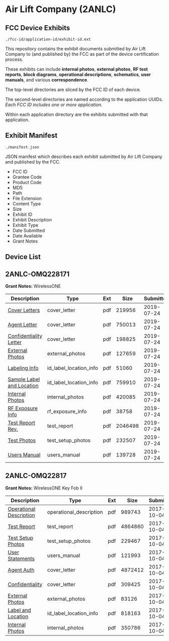 # Air Lift Company (2ANLC)
## FCC Device Exhibits

```
./fcc-id/application-id/exhibit-id.ext
```

This repository contains the exhibit documents submitted by Air Lift Company to (and published by) the FCC as part of the device certification process.

These exhibits can include **internal photos**, **external photos**, **RF test reports**, **block diagrams**, **operational descriptions**, **schematics**, **user manuals**, and various **correspondence**.

The top-level directories are sliced by the FCC ID of each device.

The second-level directories are named according to the application UUIDs. *Each FCC ID includes one or more application.*

Within each application directory are the exhibits submitted with that application. 

## Exhibit Manifest

```
./manifest.json
```

JSON manifest which describes each exhibit submitted by Air Lift Company and published by the FCC.

- FCC ID
- Grantee Code
- Product Code
- MD5
- Path
- File Extension
- Content Type
- Size
- Exhibit ID
- Exhibit Description
- Exhibit Type
- Date Submitted
- Date Available
- Grant Notes

## Device List
## 2ANLC-OMQ228171
**Grant Notes:** WirelessONE

| Description | Type | Ext | Size | Submitted | Available |
| ----------- | ---- | --- | ---- | --------- | --------- |
| [Cover Letters](2ANLC-OMQ228171/5cf7bebdf42a6d76595c10d65320b5ac/4370295.pdf) | cover_letter | pdf | 219956 | 2019-07-24 | 2019-07-24 |
| [Agent Letter](2ANLC-OMQ228171/5cf7bebdf42a6d76595c10d65320b5ac/4370297.pdf) | cover_letter | pdf | 750013 | 2019-07-24 | 2019-07-24 |
| [Confidentiality Letter](2ANLC-OMQ228171/5cf7bebdf42a6d76595c10d65320b5ac/4370298.pdf) | cover_letter | pdf | 198825 | 2019-07-24 | 2019-07-24 |
| [External Photos](2ANLC-OMQ228171/5cf7bebdf42a6d76595c10d65320b5ac/4370294.pdf) | external_photos | pdf | 127659 | 2019-07-24 | 2019-07-24 |
| [Labeling Info](2ANLC-OMQ228171/5cf7bebdf42a6d76595c10d65320b5ac/4370291.pdf) | id_label_location_info | pdf | 51060 | 2019-07-24 | 2019-07-24 |
| [Sample Label and Location](2ANLC-OMQ228171/5cf7bebdf42a6d76595c10d65320b5ac/4370292.pdf) | id_label_location_info | pdf | 759910 | 2019-07-24 | 2019-07-24 |
| [Internal Photos](2ANLC-OMQ228171/5cf7bebdf42a6d76595c10d65320b5ac/4370293.pdf) | internal_photos | pdf | 420085 | 2019-07-24 | 2019-07-24 |
| [RF Exposure Info](2ANLC-OMQ228171/5cf7bebdf42a6d76595c10d65320b5ac/4370288.pdf) | rf_exposure_info | pdf | 38758 | 2019-07-24 | 2019-07-24 |
| [Test Report Rev.](2ANLC-OMQ228171/5cf7bebdf42a6d76595c10d65320b5ac/4370286.pdf) | test_report | pdf | 2046498 | 2019-07-24 | 2019-07-24 |
| [Test Photos](2ANLC-OMQ228171/5cf7bebdf42a6d76595c10d65320b5ac/4370285.pdf) | test_setup_photos | pdf | 232507 | 2019-07-24 | 2019-07-24 |
| [Users Manual](2ANLC-OMQ228171/5cf7bebdf42a6d76595c10d65320b5ac/4370284.pdf) | users_manual | pdf | 139728 | 2019-07-24 | 2019-07-24 |
## 2ANLC-OMQ22817
**Grant Notes:** WirelessONE Key Fob II

| Description | Type | Ext | Size | Submitted | Available |
| ----------- | ---- | --- | ---- | --------- | --------- |
| [Operational Description](2ANLC-OMQ22817/d1a4e50d430b9aa6fc5c00d1f71f7767/3592769.pdf) | operational_description | pdf | 989743 | 2017-10-04 | 2017-10-04 |
| [Test Report](2ANLC-OMQ22817/d1a4e50d430b9aa6fc5c00d1f71f7767/3592758.pdf) | test_report | pdf | 4864860 | 2017-10-04 | 2017-10-04 |
| [Test Setup Photos](2ANLC-OMQ22817/d1a4e50d430b9aa6fc5c00d1f71f7767/3592766.pdf) | test_setup_photos | pdf | 229467 | 2017-10-04 | 2017-10-04 |
| [User Statements](2ANLC-OMQ22817/d1a4e50d430b9aa6fc5c00d1f71f7767/3592767.pdf) | users_manual | pdf | 121993 | 2017-10-04 | 2017-10-04 |
| [Agent Auth](2ANLC-OMQ22817/d1a4e50d430b9aa6fc5c00d1f71f7767/3592733.pdf) | cover_letter | pdf | 4872412 | 2017-10-04 | 2017-10-04 |
| [Confidentiality](2ANLC-OMQ22817/d1a4e50d430b9aa6fc5c00d1f71f7767/3592742.pdf) | cover_letter | pdf | 309425 | 2017-10-04 | 2017-10-04 |
| [External Photos](2ANLC-OMQ22817/d1a4e50d430b9aa6fc5c00d1f71f7767/3592749.pdf) | external_photos | pdf | 83126 | 2017-10-04 | 2017-10-04 |
| [Label and Location](2ANLC-OMQ22817/d1a4e50d430b9aa6fc5c00d1f71f7767/3592751.pdf) | id_label_location_info | pdf | 818163 | 2017-10-04 | 2017-10-04 |
| [Internal Photos](2ANLC-OMQ22817/d1a4e50d430b9aa6fc5c00d1f71f7767/3592756.pdf) | internal_photos | pdf | 350786 | 2017-10-04 | 2017-10-04 |
